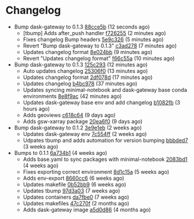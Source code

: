 # Changelog
- Bump dask-gateway to 0.1.3 [88cce5b](https://github.com/esgf-nimbus/nimbus/commit/88cce5b) (12 seconds ago)
  - [tbump] Adds after_push handler [f726255](https://github.com/esgf-nimbus/nimbus/commit/f726255) (2 minutes ago)
  - Fixes changelog Bump headers [5e9c326](https://github.com/esgf-nimbus/nimbus/commit/5e9c326) (5 minutes ago)
  - Revert "Bump dask-gateway to 0.1.3" [c3ad278](https://github.com/esgf-nimbus/nimbus/commit/c3ad278) (7 minutes ago)
  - Updates changelog format [8e024bb](https://github.com/esgf-nimbus/nimbus/commit/8e024bb) (9 minutes ago)
  - Revert "Updates changelog format" [f66c55a](https://github.com/esgf-nimbus/nimbus/commit/f66c55a) (10 minutes ago)
- Bump dask-gateway to 0.1.3 [125c293](https://github.com/esgf-nimbus/nimbus/commit/125c293) (12 minutes ago)
  - Auto updates changelog [25306f0](https://github.com/esgf-nimbus/nimbus/commit/25306f0) (13 minutes ago)
  - Updates changelog format [2df078d](https://github.com/esgf-nimbus/nimbus/commit/2df078d) (17 minutes ago)
  - Updates changelog [b4bc978](https://github.com/esgf-nimbus/nimbus/commit/b4bc978) (37 minutes ago)
  - Updates syncing minimal-notebook and dask-gateway base conda environments [8e8f9ac](https://github.com/esgf-nimbus/nimbus/commit/8e8f9ac) (42 minutes ago)
  - Updates dask-gateway base env and add changelog [b1082fb](https://github.com/esgf-nimbus/nimbus/commit/b1082fb) (3 hours ago)
  - Adds geoviews [c618c64](https://github.com/esgf-nimbus/nimbus/commit/c618c64) (9 days ago)
  - Adds gsw-xarray package [20ea6f0](https://github.com/esgf-nimbus/nimbus/commit/20ea6f0) (9 days ago)
- Bump dask-gateway to 0.1.2 [3e9e1eb](https://github.com/esgf-nimbus/nimbus/commit/3e9e1eb) (2 weeks ago)
  - Updates dask-gateway env [7c554ff](https://github.com/esgf-nimbus/nimbus/commit/7c554ff) (2 weeks ago)
  - Udpates tbump and adds automation for version bumping [bbbded7](https://github.com/esgf-nimbus/nimbus/commit/bbbded7) (3 weeks ago)
- Bumps to 0.1.1 [6a734b1](https://github.com/esgf-nimbus/nimbus/commit/6a734b1) (4 weeks ago)
  - Adds base.yaml to sync packages with minimal-notebook [2083bd1](https://github.com/esgf-nimbus/nimbus/commit/2083bd1) (4 weeks ago)
  - Fixes exporting correct environment [8d1c15a](https://github.com/esgf-nimbus/nimbus/commit/8d1c15a) (5 weeks ago)
  - Adds env-export [8660cc6](https://github.com/esgf-nimbus/nimbus/commit/8660cc6) (6 weeks ago)
  - Updates makefile [0b52bb9](https://github.com/esgf-nimbus/nimbus/commit/0b52bb9) (6 weeks ago)
  - Updates tbump [97d3a03](https://github.com/esgf-nimbus/nimbus/commit/97d3a03) (7 weeks ago)
  - Updates containers [da7fbe0](https://github.com/esgf-nimbus/nimbus/commit/da7fbe0) (7 weeks ago)
  - Updates makefiles [47c270f](https://github.com/esgf-nimbus/nimbus/commit/47c270f) (2 months ago)
  - Adds dask-gateway image [a5d0d86](https://github.com/esgf-nimbus/nimbus/commit/a5d0d86) (4 months ago)

